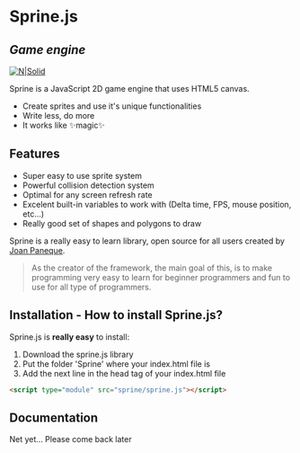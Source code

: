 # Sprine.js
## _Game engine_

[![N|Solid](https://imgur.com/rQLFLWd.png)](#)

Sprine is a JavaScript 2D game engine that uses HTML5 canvas.

- Create sprites and use it's unique functionalities
- Write less, do more                                                                                                        
- It works like ✨magic✨

## Features

- Super easy to use sprite system
- Powerful collision detection system
- Optimal for any screen refresh rate
- Excelent built-in variables to work with (Delta time, FPS, mouse position, etc...)
- Really good set of shapes and polygons to draw

Sprine is a really easy to learn library, open source for all users
created by [Joan Paneque].

> As the creator of the framework, the main
> goal of this, is to make programming very
> easy to learn for beginner programmers
> and fun to use for all type of programmers.

## Installation - How to install Sprine.js?

Sprine.js is __really easy__ to install:

1. Download the sprine.js library
2. Put the folder 'Sprine' where your index.html file is
3. Add the next line in the head tag of your index.html file

```html
<script type="module" src="sprine/sprine.js"></script>
```

## Documentation
Net yet... Please come back later

  [Joan Paneque]: <https://github.com/joanpaneque>
